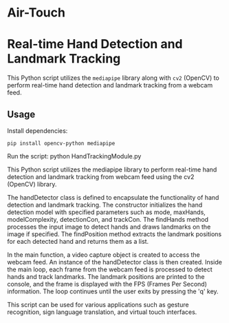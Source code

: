 # Air-Touch
# Real-time Hand Detection and Landmark Tracking

This Python script utilizes the `mediapipe` library along with `cv2` (OpenCV) to perform real-time hand detection and landmark tracking from a webcam feed.

## Usage

Install dependencies:

```
pip install opencv-python mediapipe
```

Run the script:
python HandTrackingModule.py


This Python script utilizes the mediapipe library to perform real-time hand detection and landmark tracking from webcam feed using the cv2 (OpenCV) library.

The handDetector class is defined to encapsulate the functionality of hand detection and landmark tracking. The constructor initializes the hand detection model with specified parameters such as mode, maxHands, modelComplexity, detectionCon, and trackCon. The findHands method processes the input image to detect hands and draws landmarks on the image if specified. The findPosition method extracts the landmark positions for each detected hand and returns them as a list.

In the main function, a video capture object is created to access the webcam feed. An instance of the handDetector class is then created. Inside the main loop, each frame from the webcam feed is processed to detect hands and track landmarks. The landmark positions are printed to the console, and the frame is displayed with the FPS (Frames Per Second) information. The loop continues until the user exits by pressing the 'q' key.

This script can be used for various applications such as gesture recognition, sign language translation, and virtual touch interfaces.
